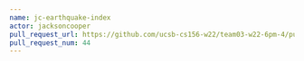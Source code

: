 ```yaml
---
name: jc-earthquake-index
actor: jacksoncooper
pull_request_url: https://github.com/ucsb-cs156-w22/team03-w22-6pm-4/pull/44
pull_request_num: 44
---
```

